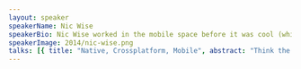 ```yaml
---
layout: speaker
speakerName: Nic Wise
speakerBio: Nic Wise worked in the mobile space before it was cool (which was also before it made either money or sense). He has worked on a wide variety of projects from websites to warehousing, point-of-sale to email archiving, and gets a kick out of other people using apps he's written.</p><p>Nic is a Xamarin MVP and has spoken at conferences and events in NZ, UK and the USA. He's back in New Zealand after a six-year stint of expat life in London.</p><p>When he's not coding, Nic can usually be found fairly close to a beach, an espresso or a bicycle... or better still, all three.
speakerImage: 2014/nic-wise.png
talks: [{ title: "Native, Crossplatform, Mobile", abstract: "Think the only way to do cross platform mobile development is using HTML5? Or worse, write everything twice?</p><p>Think again, it's C# to the rescue. C# is in the middle of a renaissance on mobile, thanks to the Xamarin toolset. Based around the Mono project, the Xamarin tools let you write applications for both iOS and Android - allowing you to share the common bits of your application, while keeping the platform specific bits unique. Combine that with the extensive .NET frameworks and you have a powerful combination for building state of the art mobile apps.</p><p>In this session, we'll explore some of the options available at the moment, why write-once-run-anywhere is a myth, and go a bit deeper to see just how it's done.", link: 'https://www.youtube.com/embed/i8FO4kMwMYw' }]
---
```

